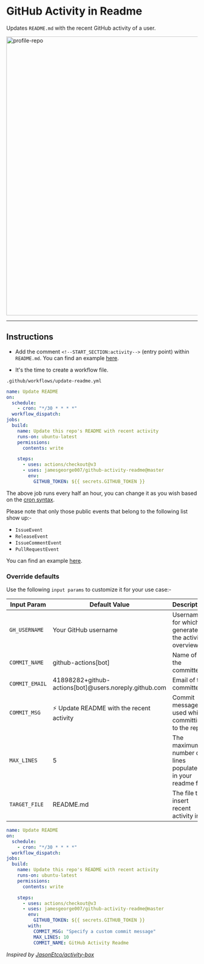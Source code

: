 # GitHub Activity in Readme

Updates `README.md` with the recent GitHub activity of a user.

<img width="735" alt="profile-repo" src="https://user-images.githubusercontent.com/25279263/87703301-3aa4a500-c7b8-11ea-8eb6-245121997a7b.png">

---

## Instructions

- Add the comment `<!--START_SECTION:activity-->` (entry point) within `README.md`. You can find an example [here](https://github.com/jamesgeorge007/jamesgeorge007/blob/master/README.md).

- It's the time to create a workflow file.

`.github/workflows/update-readme.yml`

```yml
name: Update README
on:
  schedule:
    - cron: "*/30 * * * *"
  workflow_dispatch:
jobs:
  build:
    name: Update this repo's README with recent activity
    runs-on: ubuntu-latest
    permissions:
      contents: write

    steps:
      - uses: actions/checkout@v3
      - uses: jamesgeorge007/github-activity-readme@master
        env:
          GITHUB_TOKEN: ${{ secrets.GITHUB_TOKEN }}
```

The above job runs every half an hour, you can change it as you wish based on the [cron syntax](https://jasonet.co/posts/scheduled-actions/#the-cron-syntax).

Please note that only those public events that belong to the following list show up:-

- `IssueEvent`
- `ReleaseEvent`
- `IssueCommentEvent`
- `PullRequestEvent`

You can find an example [here](https://github.com/jamesgeorge007/jamesgeorge007/blob/master/.github/workflows/update-readme.yml).

### Override defaults

Use the following `input params` to customize it for your use case:-

| Input Param    | Default Value                                         | Description                                               |
| -------------- | ----------------------------------------------------- | --------------------------------------------------------- |
| `GH_USERNAME`  | Your GitHub username                                  | Username for which to generate the activity overview      |
| `COMMIT_NAME`  | github-actions[bot]                                   | Name of the committer                                     |
| `COMMIT_EMAIL` | 41898282+github-actions[bot]@users.noreply.github.com | Email of the committer                                    |
| `COMMIT_MSG`   | :zap: Update README with the recent activity          | Commit message used while committing to the repo          |
| `MAX_LINES`    | 5                                                     | The maximum number of lines populated in your readme file |
| `TARGET_FILE`  | README.md                                             | The file to insert recent activity into                   |

```yml
name: Update README
on:
  schedule:
    - cron: "*/30 * * * *"
  workflow_dispatch:
jobs:
  build:
    name: Update this repo's README with recent activity
    runs-on: ubuntu-latest
    permissions:
      contents: write

    steps:
      - uses: actions/checkout@v3
      - uses: jamesgeorge007/github-activity-readme@master
        env:
          GITHUB_TOKEN: ${{ secrets.GITHUB_TOKEN }}
        with:
          COMMIT_MSG: "Specify a custom commit message"
          MAX_LINES: 10
          COMMIT_NAME: GitHub Activity Readme
```

_Inspired by [JasonEtco/activity-box](https://github.com/JasonEtco/activity-box)_

